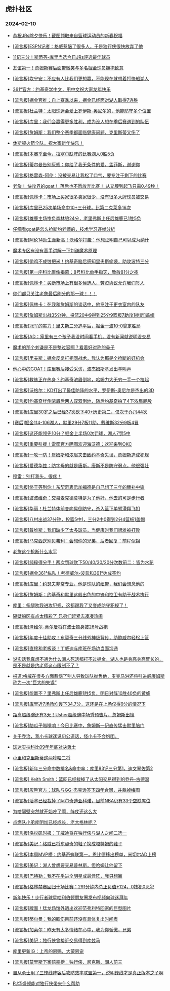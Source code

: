 ## 虎扑社区 
### 2024-02-10

+ [恭祝JRs除夕快乐！截图领取来自篮球运动员的新春祝福](https://bbs.hupu.com/624728238.html)

+ [[流言板]ESPN记者：格威惹恼了很多人，于是独行侠很快放弃了他](https://bbs.hupu.com/624728800.html)

+ [11记三分！斯蒂芬-库里当选今日JRs评选最佳球员](https://bbs.hupu.com/624727739.html)

+ [友谊第一！詹姆斯赛后面带微笑与多名掘金球员拥抱致意](https://bbs.hupu.com/624727543.html)

+ [[流言板]坎宁安：不应有人比我们更想赢，不能现在就想着打快船湖人](https://bbs.hupu.com/624727471.html)

+ [361°官方：约基奇学中文，用中文祝大家龙年快乐](https://bbs.hupu.com/624725755.html)

+ [[流言板]掘金官推：自上赛季以来，掘金已经面对湖人取得7连胜](https://bbs.hupu.com/624726019.html)

+ [[流言板]杜兰特：太阳球迷会爱上罗伊斯-奥尼尔的，他能防守多个位置](https://bbs.hupu.com/624728429.html)

+ [[流言板]库里：我们会赢得更多胜利，成为没人想在季后赛遇到的队伍](https://bbs.hupu.com/624724745.html)

+ [[流言板]詹姆斯：我们整个赛季都面临健康问题，克里斯蒂又伤了](https://bbs.hupu.com/624724311.html)

+ [休斯顿火箭全队，祝大家新年快乐！](https://bbs.hupu.com/624723645.html)

+ [[流言板]本赛季至今，拉塞尔缺阵的比赛湖人0胜5负](https://bbs.hupu.com/624723362.html)

+ [[流言板]蒂尔曼告别灰熊：你给了我无条件的爱，孟菲斯，谢谢你](https://bbs.hupu.com/624728074.html)

+ [[流言板]格雷森-阿伦：没被交易让我松了口气，要专注于剩下的比赛](https://bbs.hupu.com/624728585.html)

+ [老詹！ 快攻界的goat！ 落后也不愿放弃比赛！ 从叉腰到起飞只需0.49秒！](https://bbs.hupu.com/624722825.html)

+ [[流言板]佩林卡：市场上买家很多卖家很少，没有很多大牌球员被交易](https://bbs.hupu.com/624726699.html)

+ [[流言板]库里已25次单场命中10+三分球，比第二克莱多16次](https://bbs.hupu.com/624728938.html)

+ [[流言板]雄鹿主场惨负森林狼24分，老里弗斯上任后雄鹿已1胜5负](https://bbs.hupu.com/624719478.html)

+ [仔细看goat是怎么抢断约老师的，技术学习逐帧分析](https://bbs.hupu.com/624723408.html)

+ [[流言板]阿伦14助生涯新高！沃格尔打趣：他想证明自己可以成为纳什](https://bbs.hupu.com/624728497.html)

+ [魔术专区有没有高手讲解一下刘谦魔术原理](https://bbs.hupu.com/624727987.html)

+ [[流言板]偷鸡不成蚀把米！约基奇脑后感知里夫斯偷袭，助攻波特三分](https://bbs.hupu.com/624722110.html)

+ [[流言板]第一座科比雕像揭幕：8号科比单手指天，致敬81分之夜](https://bbs.hupu.com/624715911.html)

+ [[流言板]佩林卡：买断市场上有很多候选人，劳资协议允许我们签人](https://bbs.hupu.com/624726645.html)

+ [你们都只关注老詹最后刷分的那一球！！！](https://bbs.hupu.com/624722875.html)

+ [[流言板]佩林卡：在我和詹姆斯的谈话中，他专注于更衣室内的队友](https://bbs.hupu.com/624726411.html)

+ [[流言板]詹姆斯出战35分钟，投篮20中9得到25分9篮板7助攻1抢断1盖帽](https://bbs.hupu.com/624722516.html)

+ [[流言板]冠军的实力！里夫斯三分追平后，掘金一波10-0奠定胜局](https://bbs.hupu.com/624722201.html)

+ [[流言板]AD：家里有三个孩子我没时间看手机，没有新闻就说明没交易](https://bbs.hupu.com/624724932.html)

+ [魔术的那个刘谦是不是整过容啊？看着好对称的鼻子](https://bbs.hupu.com/624727836.html)

+ [[流言板]里夫斯：掘金反复打相同战术，我认为那是个抢断的好机会](https://bbs.hupu.com/624726961.html)

+ [他心中的GOAT！库里赛后接受采访，波杰姆斯基发出羊叫声](https://bbs.hupu.com/624719937.html)

+ [[流言板]教练正在热身？约基奇浓眉倒地，哈姆力大无穷一手一个拉起](https://bbs.hupu.com/624721485.html)

+ [[流言板]沃格尔：KD打出了最佳防阵的水平，罗伊斯-奥尼尔是杰出的3D](https://bbs.hupu.com/624728628.html)

+ [[流言板]约基奇绊倒浓眉后两人双双倒地，随后约基奇拍了4下浓眉屁股](https://bbs.hupu.com/624721393.html)

+ [[流言板]库里30岁之后已经37次砍下40+历史第二，仅次于乔丹44次](https://bbs.hupu.com/624721003.html)

+ [[赛后]掘金114-106湖人，默里29分7板11助，戴维斯32分9板4冒](https://bbs.hupu.com/624722349.html)

+ [[流言板]这还能领先10分？掘金上半场0次罚球，湖人7罚5中](https://bbs.hupu.com/624720896.html)

+ [[流言板]重要引援！雷霆官方晒图欢迎海沃德：欢迎来到OKC](https://bbs.hupu.com/624723846.html)

+ [[流言板]一攻一防！詹姆斯和浓眉夹击致约基奇失误，詹姆斯造成犯规](https://bbs.hupu.com/624721894.html)

+ [[流言板]爱德华兹：防字母的就是唐斯，唐斯不是防守弱点，他很强壮](https://bbs.hupu.com/624727580.html)

+ [穆雷：别打我头，很疼！](https://bbs.hupu.com/624723093.html)

+ [[流言板]终于等到你！东契奇表示加福德是自己想了三年的替补中锋](https://bbs.hupu.com/624720446.html)

+ [[流言板]波波维奇：交易麦克德莫特是为了他好，他去的可是步行者](https://bbs.hupu.com/624727757.html)

+ [[流言板]华丽！杜兰特体前变向晃倒防守，杀入篮下单臂滑翔飞扣](https://bbs.hupu.com/624720054.html)

+ [[流言板]八村出战37分钟，投篮5中1，三分2中0得到2分4篮板1盖帽](https://bbs.hupu.com/624722710.html)

+ [[流言板]戴维斯：我们缺少了太多球员，当健康时我们很难被打败](https://bbs.hupu.com/624726461.html)

+ [[流言板]马克西送别贝弗利：会想你的兄弟，后者回复：前程似锦](https://bbs.hupu.com/624727284.html)

+ [老詹这个抢断什么水平](https://bbs.hupu.com/624722745.html)

+ [[流言板]纯粹得分手！两次罚球砍下50/40/30/20分次数前二：皆为水花](https://bbs.hupu.com/624720553.html)

+ [[流言板]掘金361°纵队！考德威尔-波普和361°达成签约](https://bbs.hupu.com/624719661.html)

+ [[流言板]库里：约瑟夫非常专业，他是球队的纽带，我们会想念他的](https://bbs.hupu.com/624724591.html)

+ [[流言板]詹姆斯：约基奇和默里这般出色的中锋和控卫有助于战术执行](https://bbs.hupu.com/624723970.html)

+ [库里：伸腿吹我进攻犯规，这都踢我了又变成防守犯规了！](https://bbs.hupu.com/624719581.html)

+ [隔壁船区有点太精彩了 兄弟们赶紧去凑凑热闹](https://bbs.hupu.com/624727646.html)

+ [[流言板]泽维尔-蒂尔曼将在波士顿身披26号战袍](https://bbs.hupu.com/624728189.html)

+ [[流言板]年度十佳助攻！东契奇三分线外神级背传，助鲍威尔轻松上篮](https://bbs.hupu.com/624716688.html)

+ [[流言板]直接和老板谈！丁威迪与库班在场边当面沟通](https://bbs.hupu.com/624719070.html)

+ [说实话我真想不通为什么湖人死活都打不过掘金，湖人也是身高身高臂长的，是不是就是约老师这点限制不了？](https://bbs.hupu.com/624727692.html)

+ [报道:格威在很多方面惹恼了别人导致球队抛售他，麦克马洪还将引进威廉姆斯称为一次“巨大的失误”](https://bbs.hupu.com/624728079.html)

+ [[流言板]能赢不？里弗斯上任后雄鹿1胜5负，明日对阵10胜40负的黄蜂](https://bbs.hupu.com/624729563.html)

+ [[流言板]库里近7场场均轰下34.7分，这还是在上场仅得9分的情况下](https://bbs.hupu.com/624729542.html)

+ [距离超级碗还有3天！Usher超级碗中场秀预告片，詹姆斯出镜](https://bbs.hupu.com/624729323.html)

+ [[流言板]脑瓜子嗡嗡响！今日比赛中，詹姆斯一记直传猛击默里脑门](https://bbs.hupu.com/624729618.html)

+ [关于乔治，我小卡球迷说句公道话，怪小卡不会抱团。](https://bbs.hupu.com/624728609.html)

+ [球迷实拍科比09年年底对决勇士](https://bbs.hupu.com/624724191.html)

+ [小里和克里斯蒂这两哼哈二将](https://bbs.hupu.com/624719839.html)

+ [[流言板]新年三分命中数排名&命中率：库里83记三分第1，迪文琴佐第2](https://bbs.hupu.com/624729965.html)

+ [[流言板] Keith Smith：篮网已经裁掉了从太阳交易得到的乔丹-古德温](https://bbs.hupu.com/624730373.html)

+ [[流言板]灰熊官方：球队与GG-杰克逊签下四年合同，并裁掉梅图](https://bbs.hupu.com/624730326.html)

+ [[流言板]活塞已经裁掉了阿尔奇迪亚科诺，目前NBA仍有33个空缺席位](https://bbs.hupu.com/624730249.html)

+ [为啥隔壁突然就开始吵了啊，阵仗还这么大](https://bbs.hupu.com/624728680.html)

+ [点燃队小弟库明加已经成长，老大格林呢？](https://bbs.hupu.com/624728778.html)

+ [[流言板]洛杉矶时报：丁威迪将在独行侠与湖人之间二选一](https://bbs.hupu.com/624730554.html)

+ [[流言板]美记：格威已将东契奇的鞋子换成塔特姆的鞋子](https://bbs.hupu.com/624730675.html)

+ [[流言板]本周MVP榜：约基奇蝉联第一，恩比德移出榜单，米切尔AD上榜](https://bbs.hupu.com/624730725.html)

+ [[流言板]美记：湖人曾想要交易普林斯，但哈姆让他留下](https://bbs.hupu.com/624730527.html)

+ [[流言板]巴特勒：我不在乎进全明星或最佳阵，我只想赢](https://bbs.hupu.com/624730630.html)

+ [[流言板]格林禁赛回归十场比赛：291分钟内总正负值+124，0技犯0恶犯](https://bbs.hupu.com/624730754.html)

+ [新年快乐！步行者球星哈利伯顿朋友圈发布视频向球迷拜年](https://bbs.hupu.com/624730472.html)

+ [[流言板]牌面！猛龙场馆外晒出欢迎范弗利特回家的巨型图片](https://bbs.hupu.com/624730432.html)

+ [[流言板]蒂尔曼：我的膝伤目前还没有具体复出时间表](https://bbs.hupu.com/624730347.html)

+ [[流言板]加索尔：昨天有太多情绪在心中，我为你骄傲，兄弟](https://bbs.hupu.com/624730699.html)

+ [[流言板]美记：独行侠曾接近交易得到库兹马](https://bbs.hupu.com/624730832.html)

+ [库里更新IG：上帝的恩赐，大蒙恩宠](https://bbs.hupu.com/624730750.html)

+ [[流言板]莫里斯下家赔率榜：独行侠、尼克斯、湖人前三](https://bbs.hupu.com/624730854.html)

+ [自从勇士用了三锋线阵容后攻防效率联盟第一，说明锋线才是真正版本之子啊](https://bbs.hupu.com/624728117.html)

+ [PJ华盛顿能对独行侠带来什么帮助](https://bbs.hupu.com/624730051.html)

